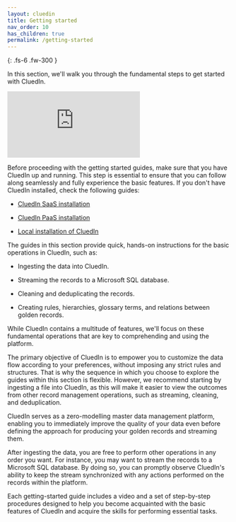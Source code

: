 ```yaml
---
layout: cluedin
title: Getting started
nav_order: 10
has_children: true
permalink: /getting-started
---
```


{: .fs-6 .fw-300 }

In this section, we'll walk you through the fundamental steps to get started with CluedIn.

<div class="videoFrame">
<iframe src="https://player.vimeo.com/video/857414924?badge=0&amp;autopause=0&amp;player_id=0&amp;app_id=58479" frameborder="0" allow="autoplay; fullscreen; picture-in-picture" title="Getting started with CluedIn"></iframe>
</div>

Before proceeding with the getting started guides, make sure that you have CluedIn up and running. This step is essential to ensure that you can follow along seamlessly and fully experience the basic features. If you don't have CluedIn installed, check the following guides:

- [CluedIn SaaS installation](/deployment/saas)

- [CluedIn PaaS installation](/deployment/azure-marketplace)

- [Local installation of CluedIn](/deployment/local)

The guides in this section provide quick, hands-on instructions for the basic operations in CluedIn, such as:

- Ingesting the data into CluedIn.

- Streaming the records to a Microsoft SQL database.

- Cleaning and deduplicating the records.

- Creating rules, hierarchies, glossary terms, and relations between golden records.

While CluedIn contains a multitude of features, we'll focus on these fundamental operations that are key to comprehending and using the platform. 

The primary objective of CluedIn is to empower you to customize the data flow according to your preferences, without imposing any strict rules and structures. That is why the sequence in which you choose to explore the guides within this section is flexible. However, we recommend starting by ingesting a file into CluedIn, as this will make it easier to view the outcomes from other record management operations, such as streaming, cleaning, and deduplication.

CluedIn serves as a zero-modelling master data management platform, enabling you to immediately improve the quality of your data even before defining the approach for producing your golden records and streaming them.

After ingesting the data, you are free to perform other operations in any order you want. For instance, you may want to stream the records to a Microsoft SQL database. By doing so, you can promptly observe CluedIn's ability to keep the stream synchronized with any actions performed on the records within the platform.

Each getting-started guide includes a video and a set of step-by-step procedures designed to help you become acquainted with the basic features of CluedIn and acquire the skills for performing essential tasks.

